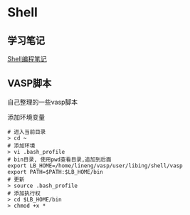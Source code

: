 # Shell

## 学习笔记

[Shell编程笔记](/notes/Shell.md)

## VASP脚本

自己整理的一些vasp脚本

添加环境变量

```
# 进入当前目录
> cd ~
# 添加环境
> vi .bash_profile
# bin目录, 使用pwd查看目录,追加到后面
export LB_HOME=/home/lineng/vasp/user/libing/shell/vasp
export PATH=$PATH:$LB_HOME/bin
# 更新
> source .bash_profile
# 添加执行权
> cd $LB_HOME/bin
> chmod +x *
```
